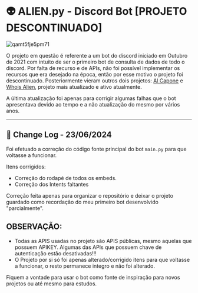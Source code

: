 
# 👽 ALIEN.py - Discord Bot [PROJETO DESCONTINUADO]


![qamt5fje5pm71](https://github.com/cristopherrissardi/Alien.py/assets/93612872/db5f9ca6-efde-4bec-aa82-94e286c999b7)

O projeto em questão é referente a um bot do discord iniciado em Outubro de 2021 com intuito de ser o primeiro bot de consulta de dados de todo o discord. Por falta de recurso e de APIs, não foi possível implementar os recursos que era desejado na época, então por esse motivo o projeto foi descontinuado. Posteriormente vieram outros dois projetos: [Al Capone](https://github.com/cristopherrissardi/Al-Capone-Bot) e [Whois Alien](https://github.com/cristopherrissardi/Whois-Alien-Bot), projeto mais atualizado e ativo atualmente.

A última atualização foi apenas para corrigir algumas falhas que o bot apresentava devido ao tempo e a não atualização do mesmo por vários anos. 

---

## 📃 Change Log - 23/06/2024

Foi efetuado a correção do código fonte principal do bot `main.py` para que voltasse a funcionar.

Itens corrigidos:

- Correção do rodapé de todos os embeds.
- Correção dos Intents faltantes

Correção feita apenas para organizar o repositório e deixar o projeto guardado como recordação do meu primeiro bot desenvolvido "parcialmente".


## OBSERVAÇÃO:

- Todas as APIS usadas no projeto são APIS públicas, mesmo aquelas que possuem APIKEY. Algumas das APIs que possuem chave de autenticação estão desativadas!!!
- O Projeto por si só foi apenas alterado/corrigido itens para que voltasse a funcionar, o resto permanece integro e não foi alterado.

 Fiquem a vontade para usar o bot como fonte de inspiração para novos projetos ou até mesmo para estudos.

